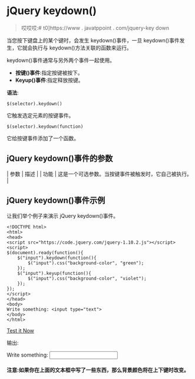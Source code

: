 # jQuery keydown()

> 哎哎哎:# t0]https://www . javatppoint . com/jquery-key down

当您按下键盘上的某个键时，会发生 keydown()事件，一旦 keydown()事件发生，它就会执行与 keydown()方法关联的函数来运行。

keydown()事件通常与另外两个事件一起使用。

*   **按键()事件**:指定按键被按下。
*   **Keyup()事件**:指定释放按键。

**语法**:

```
$(selector).keydown()

```

它触发选定元素的按键事件。

```
$(selector).keydown(function)

```

它给按键事件添加了一个函数。

## jQuery keydown()事件的参数

| 参数 | 描述 |
| 功能 | 这是一个可选参数。当按键事件被触发时，它自己被执行。 |

## jQuery keydown()事件示例

让我们举个例子来演示 jQuery keydown()事件。

```
<!DOCTYPE html>
<html>
<head>
<script src="https://code.jquery.com/jquery-1.10.2.js"></script>
<script>
$(document).ready(function(){
    $("input").keydown(function(){
        $("input").css("background-color", "green");
    });
    $("input").keyup(function(){
        $("input").css("background-color", "violet");
    });
});
</script>
</head>
<body>
Write something: <input type="text">
</body>
</html> 

```

[Test it Now](https://www.javatpoint.com/oprweb/test.jsp?filename=jquerykeydown1)

输出:

Write something: <input type="text">

#### 注意:如果你在上面的文本框中写了一些东西，那么背景颜色将在上下键时改变。